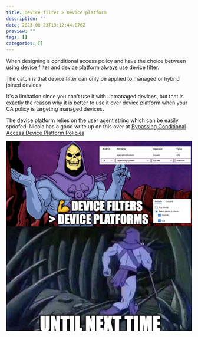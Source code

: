 ```yaml
---
title: Device filter > Device platform
description: ""
date: 2023-08-23T13:12:44.070Z
preview: ""
tags: []
categories: []
---
```


When designing a conditional access policy and have the choice between using device filter and device platform always use device filter.

The catch is that device filter can only be applied to managed or hybrid joined devices.

It's a limitation since you can't use it with unmanaged devices, but that is exactly the reason why it is better to use it over device platform when your CA policy is targeting managed devices.

The device platform relies on the user agent string which can be easily spoofed. Nicola has a good write up on this over at [Bypassing Conditional Access Device Platform Policies
](https://tech.nicolonsky.ch/bypassing-conditional-access-device-platform-policies/)

![He man skeleton recommends using device filter over device platform](/images/uploads/devicefiltervsdeviceplatform.jpg)